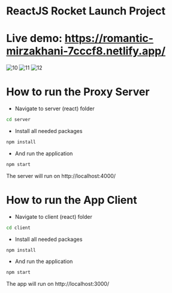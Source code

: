 # ReactJS Rocket Launch Project

# Live demo: https://romantic-mirzakhani-7cccf8.netlify.app/

![10](https://user-images.githubusercontent.com/26245125/121139891-f09a3700-c841-11eb-8621-0eb397c893c5.JPG)
![11](https://user-images.githubusercontent.com/26245125/121139895-f263fa80-c841-11eb-81c1-0d87a4be7d65.JPG)
![12](https://user-images.githubusercontent.com/26245125/121205812-a3898580-c880-11eb-9ab4-5d2bd7ede8d3.JPG)


# How to run the Proxy Server

- Navigate to server (react) folder
```bash
cd server
```
- Install all needed packages
```bash
npm install
```
- And run the application
```bash
npm start
```
The server will run on http://localhost:4000/

# How to run the App Client

- Navigate to client (react) folder
```bash
cd client
```
- Install all needed packages
```bash
npm install
```
- And run the application
```bash
npm start
```
The app will run on http://localhost:3000/

